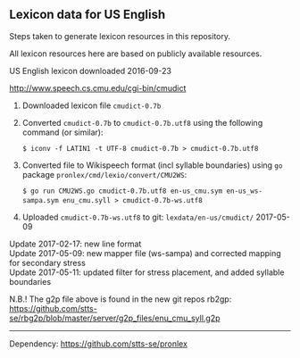 ## Lexicon data for US English

Steps taken to generate lexicon resources in this repository.

All lexicon resources here are based on publicly available resources.

US English lexicon downloaded 2016-09-23

http://www.speech.cs.cmu.edu/cgi-bin/cmudict

 1. Downloaded lexicon file `cmudict-0.7b`
 2. Converted `cmudict-0.7b` to `cmudict-0.7b.utf8` using the following command (or similar):
    
    `$ iconv -f LATIN1 -t UTF-8 cmudict-0.7b > cmudict-0.7b.utf8`

 3. Converted file to Wikispeech format (incl syllable boundaries) using `go` package `pronlex/cmd/lexio/convert/CMU2WS`:

    `$ go run CMU2WS.go cmudict-0.7b.utf8 en-us_cmu.sym en-us_ws-sampa.sym enu_cmu.syll > cmudict-0.7b-ws.utf8`
    
 4. Uploaded `cmudict-0.7b-ws.utf8` to git: `lexdata/en-us/cmudict/` 2017-05-09

Update 2017-02-17: new line format  
Update 2017-05-09: new mapper file (ws-sampa) and corrected mapping for secondary stress  
Update 2017-05-11: updated filter for stress placement, and added syllable boundaries  

N.B.! The g2p file above is found in the new git repos rb2gp: https://github.com/stts-se/rbg2p/blob/master/server/g2p_files/enu_cmu_syll.g2p


---

Dependency: https://github.com/stts-se/pronlex

